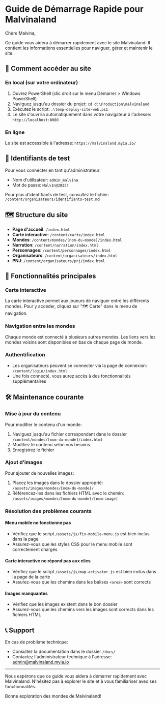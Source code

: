 # Guide de Démarrage Rapide pour Malvinaland

Chère Malvina,

Ce guide vous aidera à démarrer rapidement avec le site Malvinaland. Il contient les informations essentielles pour naviguer, gérer et maintenir le site.

## 🚀 Comment accéder au site

### En local (sur votre ordinateur)

1. Ouvrez PowerShell (clic droit sur le menu Démarrer > Windows PowerShell)
2. Naviguez jusqu'au dossier du projet: `cd d:\Production\malvinaland`
3. Exécutez le script: `.\temp-deploy-site-web.ps1`
4. Le site s'ouvrira automatiquement dans votre navigateur à l'adresse: `http://localhost:8080`

### En ligne

Le site est accessible à l'adresse: `https://malvinaland.myia.io/`

## 🔑 Identifiants de test

Pour vous connecter en tant qu'administrateur:
- Nom d'utilisateur: `admin_malvina`
- Mot de passe: `Malv1n@2025!`

Pour plus d'identifiants de test, consultez le fichier: `/content/organisateurs/identifiants-test.md`

## 🗺️ Structure du site

- **Page d'accueil**: `/index.html`
- **Carte interactive**: `/content/carte/index.html`
- **Mondes**: `/content/mondes/[nom-du-monde]/index.html`
- **Narration**: `/content/narration/index.html`
- **Personnages**: `/content/personnages/index.html`
- **Organisateurs**: `/content/organisateurs/index.html`
- **PNJ**: `/content/organisateurs/pnj/index.html`

## 📱 Fonctionnalités principales

### Carte interactive

La carte interactive permet aux joueurs de naviguer entre les différents mondes. Pour y accéder, cliquez sur "🗺️ Carte" dans le menu de navigation.

### Navigation entre les mondes

Chaque monde est connecté à plusieurs autres mondes. Les liens vers les mondes voisins sont disponibles en bas de chaque page de monde.

### Authentification

- Les organisateurs peuvent se connecter via la page de connexion: `/content/login/index.html`
- Une fois connecté, vous aurez accès à des fonctionnalités supplémentaires

## 🛠️ Maintenance courante

### Mise à jour du contenu

Pour modifier le contenu d'un monde:
1. Naviguez jusqu'au fichier correspondant dans le dossier `/content/mondes/[nom-du-monde]/index.html`
2. Modifiez le contenu selon vos besoins
3. Enregistrez le fichier

### Ajout d'images

Pour ajouter de nouvelles images:
1. Placez les images dans le dossier approprié: `/assets/images/mondes/[nom-du-monde]/`
2. Référencez-les dans les fichiers HTML avec le chemin: `/assets/images/mondes/[nom-du-monde]/[nom-image]`

### Résolution des problèmes courants

#### Menu mobile ne fonctionne pas
- Vérifiez que le script `/assets/js/fix-mobile-menu.js` est bien inclus dans la page
- Assurez-vous que les styles CSS pour le menu mobile sont correctement chargés

#### Carte interactive ne répond pas aux clics
- Vérifiez que le script `/assets/js/map-activator.js` est bien inclus dans la page de la carte
- Assurez-vous que les chemins dans les balises `<area>` sont corrects

#### Images manquantes
- Vérifiez que les images existent dans le bon dossier
- Assurez-vous que les chemins vers les images sont corrects dans les fichiers HTML

## 📞 Support

En cas de problème technique:
- Consultez la documentation dans le dossier `/docs/`
- Contactez l'administrateur technique à l'adresse: admin@malvinaland.myia.io

---

Nous espérons que ce guide vous aidera à démarrer rapidement avec Malvinaland. N'hésitez pas à explorer le site et à vous familiariser avec ses fonctionnalités.

Bonne exploration des mondes de Malvinaland!